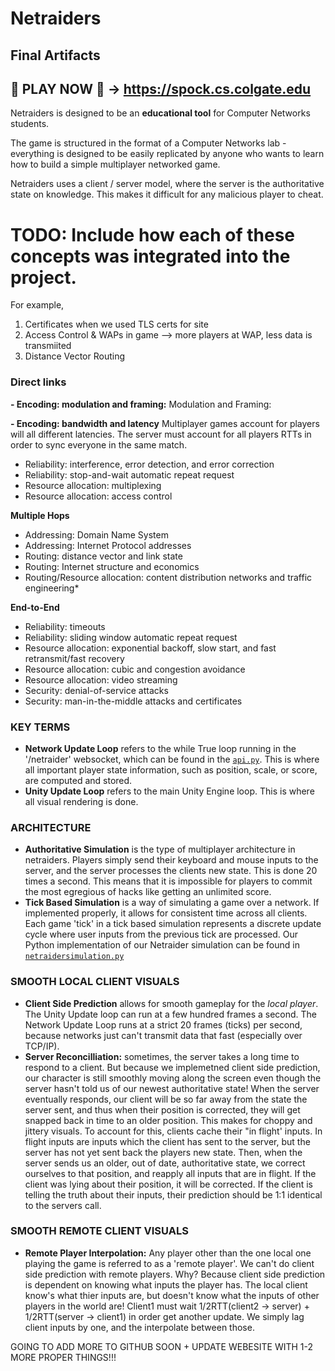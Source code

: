 # Netraiders
## Final Artifacts
## 👾 PLAY NOW 👾 -> https://spock.cs.colgate.edu

Netraiders is designed to be an **educational tool** for Computer Networks students. 

The game is structured in the format of a Computer Networks lab - everything is designed to be easily replicated by anyone who wants to learn how to build a simple multiplayer networked game.

Netraiders uses a client / server model, where the server is the authoritative state on knowledge. This makes it difficult for any malicious player to cheat.


# TODO: Include how each of these concepts was integrated into the project. 
For example, 
1) Certificates when we used TLS certs for site
2) Access Control & WAPs in game --> more players at WAP, less data is transmiited
3) Distance Vector Routing

### Direct links

**- Encoding: modulation and framing:** Modulation and Framing:

**- Encoding: bandwidth and latency** Multiplayer games account for players will all different latencies. The server must account for all players RTTs in order to sync everyone in the same match. 
- Reliability: interference, error detection, and error correction
- Reliability: stop-and-wait automatic repeat request
- Resource allocation: multiplexing
- Resource allocation: access control

**Multiple Hops**
- Addressing: Domain Name System
- Addressing: Internet Protocol addresses
- Routing: distance vector and link state
- Routing: Internet structure and economics
- Routing/Resource allocation: content distribution networks and traffic engineering*

**End-to-End**
- Reliability: timeouts
- Reliability: sliding window automatic repeat request
- Resource allocation: exponential backoff, slow start, and fast retransmit/fast recovery
- Resource allocation: cubic and congestion avoidance
- Resource allocation: video streaming
- Security: denial-of-service attacks
- Security: man-in-the-middle attacks and certificates



### KEY TERMS
- **Network Update Loop** refers to the while True loop running in the '/netraider' websocket, which can be found in the [`api.py`](webserver/api.py#L50-L90). This is where all important player state information, such as position, scale, or score, are computed and stored. 
- **Unity Update Loop** refers to the main Unity Engine loop. This is where all visual rendering is done.

### ARCHITECTURE
- **Authoritative Simulation** is the type of multiplayer architecture in netraiders. Players simply send their keyboard and mouse inputs to the server, and the server processes the clients new state. This is done 20 times a second. This means that it is impossible for players to commit the most egregious of hacks like getting an unlimited score.
- **Tick Based Simulation** is a way of simulating a game over a network. If implemented properly, it allows for consistent time across all clients. Each game 'tick' in a tick based simulation represents a discrete update cycle where user inputs from the previous tick are processed. Our Python implementation of our Netraider simulation can be found in [`netraidersimulation.py`](webserver/netraidersimulation.py)

### SMOOTH LOCAL CLIENT VISUALS
- **Client Side Prediction** allows for smooth gameplay for the *local player*. The Unity Update loop can run at a few hundred frames a second. The Network Update Loop runs at a strict 20 frames (ticks) per second, because networks just can't transmit data that fast (especially over TCP/IP).
- **Server Reconcilliation:** sometimes, the server takes a long time to respond to a client. But because we implemetned client side prediction, our character is still smoothly moving along the screen even though the server hasn't told us of our newest authoritative state! When the server eventually responds, our client will be so far away from the state the server sent, and thus when their position is corrected, they will get snapped back in time to an older position. This makes for choppy and jittery visuals. To account for this, clients cache their "in flight' inputs. In flight inputs are inputs which the client has sent to the server, but the server has not yet sent back the players new state. Then, when the server sends us an older, out of date, authoritative state, we correct ourselves to that position, and reapply all inputs that are in flight. If the client was lying about their position, it will be corrected. If the client is telling the truth about their inputs, their prediction should be 1:1 identical to the servers call. 

### SMOOTH REMOTE CLIENT VISUALS
- **Remote Player Interpolation:** Any player other than the one local one playing the game is referred to as a 'remote player'. We can't do client side prediction with remote players. Why? Because client side prediction is dependent on knowing what inputs the player has. The local client know's what thier inputs are, but doesn't know what the inputs of other players in the world are! Client1 must wait 1/2RTT(client2 -> server) + 1/2RTT(server -> client1) in order get another update. We simply lag client inputs by one, and the interpolate between those.



GOING TO ADD MORE TO GITHUB SOON + UPDATE WEBESITE WITH 1-2 MORE PROPER THINGS!!!
